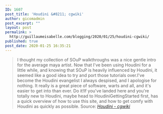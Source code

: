 ```yaml
---
ID: 1607
post_title: 'Houdini &#8211; cgwiki'
author: gicomadmin
post_excerpt: ""
layout: post
permalink: >
  http://guillaumeisabelle.com/blogging/2020/01/25/houdini-cgwiki/
published: true
post_date: 2020-01-25 16:35:21
---
```

> I thought my collection of SOuP walkthroughs was a nice gentle intro for the average maya artist. Now that I've been using Houdini for a little while, and knowing that SOuP is heavily influenced by Houdini, it seemed like a good idea to try and port those tutorials over.I've become the Houdini evangelist I always despised, and I apologise for nothing. It really is a great piece of software, warts and all, and it's easier to get into than ever. Do it!If you've landed here and you're totally new to Houdini, maybe head to HoudiniGettingStarted first, has a quick overview of how to use this site, and how to get comfy with Houdini as quickly as possible. Source: *[Houdini - cgwiki][1]*

 [1]: http://www.tokeru.com/cgwiki/?title=Houdini